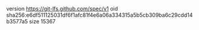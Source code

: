 version https://git-lfs.github.com/spec/v1
oid sha256:e6df511125031df6f1afc81f4e6a06a334315a5b5cb309ba6c29cdd14b3577a5
size 15367
